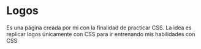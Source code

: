 # Logos
Es una página creada por mi con la finalidad de practicar CSS. La idea es replicar logos únicamente con CSS para ir entrenando mis habilidades con CSS

